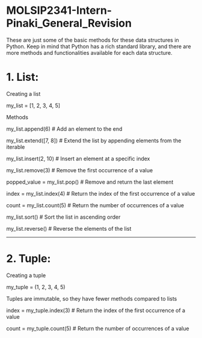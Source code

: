 # MOLSIP2341-Intern-Pinaki_General_Revision

These are just some of the basic methods for these data structures in Python. Keep in mind that Python has a rich standard library, and there are more methods and functionalities available for each data structure.
# 1. List:
Creating a list

my_list = [1, 2, 3, 4, 5]

Methods

my_list.append(6)       # Add an element to the end

my_list.extend([7, 8])  # Extend the list by appending elements from the iterable

my_list.insert(2, 10)   # Insert an element at a specific index

my_list.remove(3)       # Remove the first occurrence of a value

popped_value = my_list.pop()  # Remove and return the last element

index = my_list.index(4)      # Return the index of the first occurrence of a value

count = my_list.count(5)      # Return the number of occurrences of a value

my_list.sort()          # Sort the list in ascending order

my_list.reverse()       # Reverse the elements of the list

--------------------------------------------------------------------------------------------------------------------------------
# 2. Tuple:
Creating a tuple

my_tuple = (1, 2, 3, 4, 5)

Tuples are immutable, so they have fewer methods compared to lists

index = my_tuple.index(3)  # Return the index of the first occurrence of a value

count = my_tuple.count(5)  # Return the number of occurrences of a value

